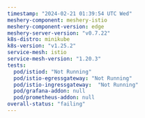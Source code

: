 ```yaml
---
timestamp: "2024-02-21 01:39:54 UTC Wed"
meshery-component: meshery-istio
meshery-component-version: edge
meshery-server-version: "v0.7.22"
k8s-distro: minikube
k8s-version: "v1.25.2"
service-mesh: istio
service-mesh-version: "1.20.3"
tests:
  pod/istiod: "Not Running"
  pod/istio-egressgateway: "Not Running"
  pod/istio-ingressgateway:  "Not Running"
  pod/grafana-addon: null
  pod/prometheus-addon: null
overall-status: "failing"
---
```

